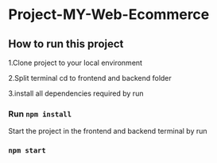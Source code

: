 # Project-MY-Web-Ecommerce

## How to run this project

1.Clone project to your local environment

2.Split terminal cd to frontend and backend folder

3.install all dependencies required by run 

### Run `npm install`

Start the project in the frontend and backend terminal by run

### `npm start`

